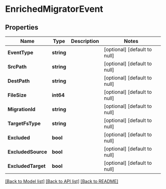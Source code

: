 # EnrichedMigratorEvent

## Properties
Name | Type | Description | Notes
------------ | ------------- | ------------- | -------------
**EventType** | **string** |  | [optional] [default to null]
**SrcPath** | **string** |  | [optional] [default to null]
**DestPath** | **string** |  | [optional] [default to null]
**FileSize** | **int64** |  | [optional] [default to null]
**MigrationId** | **string** |  | [optional] [default to null]
**TargetFsType** | **string** |  | [optional] [default to null]
**Excluded** | **bool** |  | [optional] [default to null]
**ExcludedSource** | **bool** |  | [optional] [default to null]
**ExcludedTarget** | **bool** |  | [optional] [default to null]

[[Back to Model list]](../README.md#documentation-for-models) [[Back to API list]](../README.md#documentation-for-api-endpoints) [[Back to README]](../README.md)

